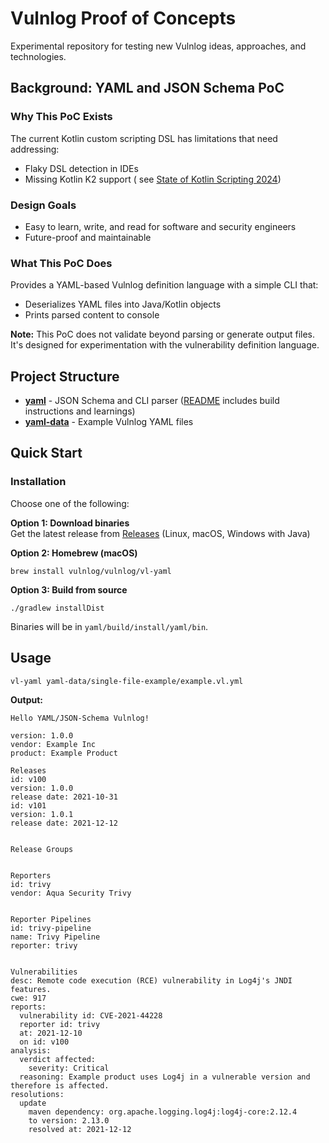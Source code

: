 # Vulnlog Proof of Concepts

Experimental repository for testing new Vulnlog ideas, approaches, and technologies.

## Background: YAML and JSON Schema PoC

### Why This PoC Exists

The current Kotlin custom scripting DSL has limitations that need addressing:

- Flaky DSL detection in IDEs
- Missing Kotlin K2 support (
  see [State of Kotlin Scripting 2024](https://blog.jetbrains.com/kotlin/2024/11/state-of-kotlin-scripting-2024/))

### Design Goals

- Easy to learn, write, and read for software and security engineers
- Future-proof and maintainable

### What This PoC Does

Provides a YAML-based Vulnlog definition language with a simple CLI that:

- Deserializes YAML files into Java/Kotlin objects
- Prints parsed content to console

**Note:** This PoC does not validate beyond parsing or generate output files. It's designed for
experimentation with the vulnerability definition language.

## Project Structure

- **[yaml](yaml)** - JSON Schema and CLI parser ([README](yaml/README.md) includes build
  instructions and learnings)
- **[yaml-data](yaml-data)** - Example Vulnlog YAML files

## Quick Start

### Installation

Choose one of the following:

**Option 1: Download binaries**  
Get the latest release from [Releases](https://github.com/vulnlog/vulnlog-poc/releases) (Linux,
macOS, Windows with Java)

**Option 2: Homebrew (macOS)**

```shell
brew install vulnlog/vulnlog/vl-yaml
```

**Option 3: Build from source**

```shell
./gradlew installDist
```

Binaries will be in `yaml/build/install/yaml/bin`.

## Usage

```shell
vl-yaml yaml-data/single-file-example/example.vl.yml
```

**Output:**

```console
Hello YAML/JSON-Schema Vulnlog!

version: 1.0.0
vendor: Example Inc
product: Example Product

Releases
id: v100
version: 1.0.0
release date: 2021-10-31
id: v101
version: 1.0.1
release date: 2021-12-12


Release Groups


Reporters
id: trivy
vendor: Aqua Security Trivy


Reporter Pipelines
id: trivy-pipeline
name: Trivy Pipeline
reporter: trivy


Vulnerabilities
desc: Remote code execution (RCE) vulnerability in Log4j's JNDI features.
cwe: 917
reports:
  vulnerability id: CVE-2021-44228
  reporter id: trivy
  at: 2021-12-10
  on id: v100
analysis:
  verdict affected:
    severity: Critical
  reasoning: Example product uses Log4j in a vulnerable version and therefore is affected.
resolutions:
  update
    maven dependency: org.apache.logging.log4j:log4j-core:2.12.4
    to version: 2.13.0
    resolved at: 2021-12-12

```
